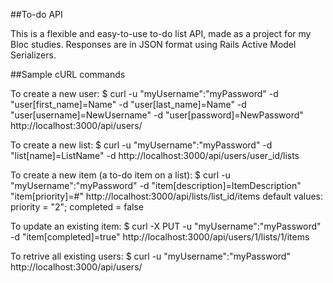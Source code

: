##To-do API

This is a flexible and easy-to-use to-do list API, made as a project for my Bloc studies. Responses are in JSON format using Rails Active Model Serializers.

##Sample cURL commands

To create a new user:
$ curl -u "myUsername":"myPassword" -d "user[first_name]=Name" -d "user[last_name]=Name" -d "user[username]=NewUsername" -d "user[password]=NewPassword" http://localhost:3000/api/users/

To create a new list:
$ curl -u "myUsername":"myPassword" -d "list[name]=ListName" -d http://localhost:3000/api/users/user_id/lists

To create a new item (a to-do item on a list):
$ curl -u "myUsername":"myPassword" -d "item[description]=ItemDescription" "item[priority]=#" http://localhost:3000/api/lists/list_id/items
default values: priority = "2"; completed = false

To update an existing item:
$ curl -X PUT -u "myUsername":"myPassword" -d "item[completed]=true" http://localhost:3000/api/users/1/lists/1/items

To retrive all existing users:
$ curl -u "myUsername":"myPassword" http://localhost:3000/api/users/

